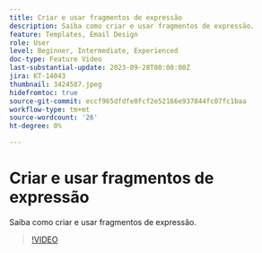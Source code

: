 ```yaml
---
title: Criar e usar fragmentos de expressão
description: Saiba como criar e usar fragmentos de expressão.
feature: Templates, Email Design
role: User
level: Beginner, Intermediate, Experienced
doc-type: Feature Video
last-substantial-update: 2023-09-28T00:00:00Z
jira: KT-14043
thumbnail: 3424587.jpeg
hidefromtoc: true
source-git-commit: eccf965dfdfe0fcf2e52166e937844fc07fc1baa
workflow-type: tm+mt
source-wordcount: '26'
ht-degree: 0%

---
```



# Criar e usar fragmentos de expressão

Saiba como criar e usar fragmentos de expressão.

>[!VIDEO](https://video.tv.adobe.com/v/3424587/?learn=on)
